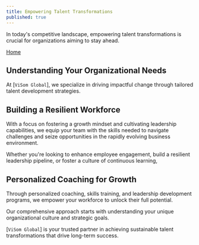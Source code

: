 ```yaml
---
title: Empowering Talent Transformations
published: true
---
```


In today's competitive landscape, empowering talent transformations is crucial for organizations aiming to stay ahead. 

[Home](/)


## [](#header-1)Understanding Your Organizational Needs

At [`ViSom Global`], we specialize in driving impactful change through tailored talent development strategies.

## [](#header-2)Building a Resilient Workforce

With a focus on fostering a growth mindset and cultivating leadership capabilities, we equip your team with the skills needed to navigate challenges and seize opportunities in the rapidly evolving business environment. 

Whether you're looking to enhance employee engagement, build a resilient leadership pipeline, or foster a culture of continuous learning, 

## [](#header-2)Personalized Coaching for Growth

Through personalized coaching, skills training, and leadership development programs, we empower your workforce to unlock their full potential.

Our comprehensive approach starts with understanding your unique organizational culture and strategic goals. 

[`ViSom Global`] is your trusted partner in achieving sustainable talent transformations that drive long-term success.